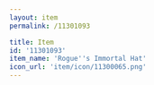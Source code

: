 ```yaml
---
layout: item
permalink: /11301093

title: Item
id: '11301093'
item_name: 'Rogue''s Immortal Hat'
icon_url: 'item/icon/11300065.png'
---
```

